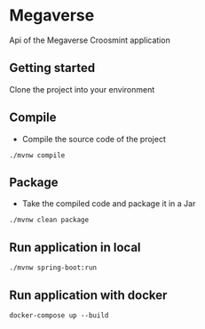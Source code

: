 # Megaverse

Api of the Megaverse Croosmint application

## Getting started

Clone the project into your environment

## Compile
- Compile the source code of the project
```
./mvnw compile
```

## Package
- Take the compiled code and package it in a Jar
```
./mvnw clean package
```

## Run application in local
```
./mvnw spring-boot:run
```

## Run application with docker

```
docker-compose up --build
```
